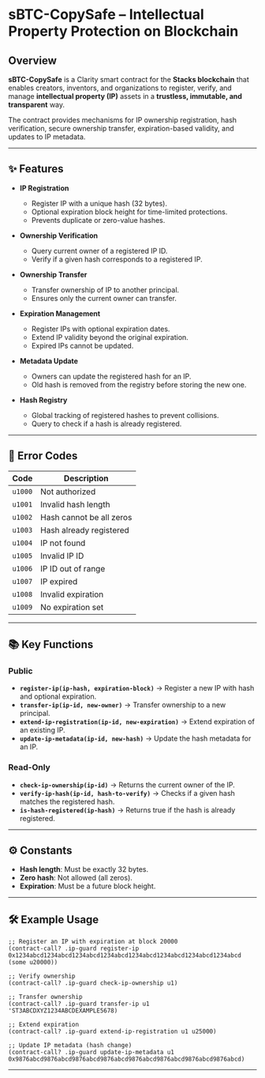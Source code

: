 
# sBTC-CopySafe – Intellectual Property Protection on Blockchain

## Overview

**sBTC-CopySafe** is a Clarity smart contract for the **Stacks blockchain** that enables creators, inventors, and organizations to register, verify, and manage **intellectual property (IP)** assets in a **trustless, immutable, and transparent** way.

The contract provides mechanisms for IP ownership registration, hash verification, secure ownership transfer, expiration-based validity, and updates to IP metadata.

---

## ✨ Features

* **IP Registration**

  * Register IP with a unique hash (32 bytes).
  * Optional expiration block height for time-limited protections.
  * Prevents duplicate or zero-value hashes.

* **Ownership Verification**

  * Query current owner of a registered IP ID.
  * Verify if a given hash corresponds to a registered IP.

* **Ownership Transfer**

  * Transfer ownership of IP to another principal.
  * Ensures only the current owner can transfer.

* **Expiration Management**

  * Register IPs with optional expiration dates.
  * Extend IP validity beyond the original expiration.
  * Expired IPs cannot be updated.

* **Metadata Update**

  * Owners can update the registered hash for an IP.
  * Old hash is removed from the registry before storing the new one.

* **Hash Registry**

  * Global tracking of registered hashes to prevent collisions.
  * Query to check if a hash is already registered.

---

## 🔑 Error Codes

| Code    | Description              |
| ------- | ------------------------ |
| `u1000` | Not authorized           |
| `u1001` | Invalid hash length      |
| `u1002` | Hash cannot be all zeros |
| `u1003` | Hash already registered  |
| `u1004` | IP not found             |
| `u1005` | Invalid IP ID            |
| `u1006` | IP ID out of range       |
| `u1007` | IP expired               |
| `u1008` | Invalid expiration       |
| `u1009` | No expiration set        |

---

## 📚 Key Functions

### Public

* **`register-ip(ip-hash, expiration-block)`** → Register a new IP with hash and optional expiration.
* **`transfer-ip(ip-id, new-owner)`** → Transfer ownership to a new principal.
* **`extend-ip-registration(ip-id, new-expiration)`** → Extend expiration of an existing IP.
* **`update-ip-metadata(ip-id, new-hash)`** → Update the hash metadata for an IP.

### Read-Only

* **`check-ip-ownership(ip-id)`** → Returns the current owner of the IP.
* **`verify-ip-hash(ip-id, hash-to-verify)`** → Checks if a given hash matches the registered hash.
* **`is-hash-registered(ip-hash)`** → Returns true if the hash is already registered.

---

## ⚙️ Constants

* **Hash length**: Must be exactly 32 bytes.
* **Zero hash**: Not allowed (all zeros).
* **Expiration**: Must be a future block height.

---

## 🛠️ Example Usage

```clarity
;; Register an IP with expiration at block 20000
(contract-call? .ip-guard register-ip 0x1234abcd1234abcd1234abcd1234abcd1234abcd1234abcd1234abcd1234abcd (some u20000))

;; Verify ownership
(contract-call? .ip-guard check-ip-ownership u1)

;; Transfer ownership
(contract-call? .ip-guard transfer-ip u1 'ST3ABCDXYZ1234ABCDEXAMPLE5678)

;; Extend expiration
(contract-call? .ip-guard extend-ip-registration u1 u25000)

;; Update IP metadata (hash change)
(contract-call? .ip-guard update-ip-metadata u1 0x9876abcd9876abcd9876abcd9876abcd9876abcd9876abcd9876abcd9876abcd)
```

---
